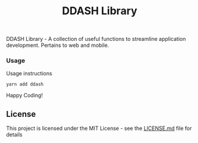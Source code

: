 <h1 align="center"><strong>DDASH Library</strong></h1>

<br />

DDASH Library - A collection of useful functions to streamline application development. Pertains to web and mobile.

### Usage

Usage instructions

```
yarn add ddash
```

Happy Coding!

## License

This project is licensed under the MIT License - see the [LICENSE.md](LICENSE.md) file for details

